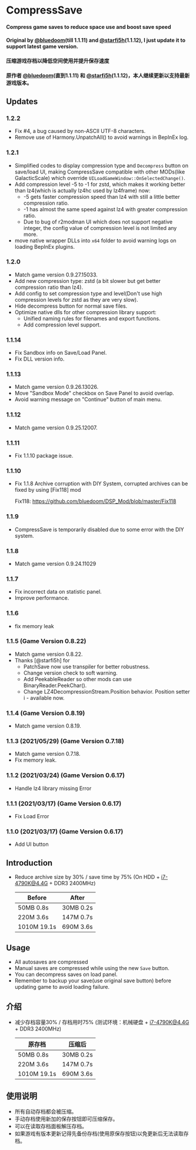 # CompressSave

#### Compress game saves to reduce space use and boost save speed
#### Original by [@bluedoom](https://github.com/bluedoom/DSP_Mod)(till 1.1.11) and [@starfi5h](https://github.com/starfi5h/DSP_CompressSave)(1.1.12), I just update it to support latest game version.
#### 压缩游戏存档以降低空间使用并提升保存速度
#### 原作者 [@bluedoom](https://github.com/bluedoom/DSP_Mod)(直到1.1.11) 和 [@starfi5h](https://github.com/starfi5h/DSP_CompressSave)(1.1.12)，本人继续更新以支持最新游戏版本。

## Updates

### 1.2.2
* Fix #4, a bug caused by non-ASCII UTF-8 characters.
* Remove use of Harmony.UnpatchAll() to avoid warnings in BepInEx log.

### 1.2.1
* Simplified codes to display compression type and `Decompress` button on save/load UI, making CompressSave compatible with other MODs(like GalacticScale) which override `UILoadGameWindow::OnSelectedChange()`.
* Add compression level -5 to -1 for zstd, which makes it working better than lz4(which is actually lz4hc used by lz4frame) now:
  * -5 gets faster compression speed than lz4 with still a little better compression ratio.
  * -1 has almost the same speed against lz4 with greater compression ratio.
  * Due to bug of r2modman UI which does not support negative integer, the config value of compression level is not limited any more. 
* move native wrapper DLLs into `x64` folder to avoid warning logs on loading BepInEx plugins.

### 1.2.0
* Match game version 0.9.27.15033.
* Add new compression type: zstd (a bit slower but get better compression ratio than lz4).
* Add config to set compression type and level(Don't use high compression levels for zstd as they are very slow).
* Hide decompress button for normal save files.
* Optimize native dlls for other compression library support:
  * Unified naming rules for filenames and export functions.
  * Add compression level support.

### 1.1.14
* Fix Sandbox info on Save/Load Panel.
* Fix DLL version info.

### 1.1.13

* Match game version 0.9.26.13026.
* Move "Sandbox Mode" checkbox on Save Panel to avoid overlap.
* Avoid warning message on "Continue" button of main menu.

### 1.1.12

* Match game version 0.9.25.12007.

### 1.1.11

* Fix 1.1.10 package issue.

### 1.1.10

* Fix 1.1.8 Archive corruption with DIY System, corrupted archives can be fixed by using \[Fix118\] mod

  Fix118: https://github.com/bluedoom/DSP_Mod/blob/master/Fix118

### 1.1.9

* CompressSave is temporarily disabled due to some error with the DIY system.

### 1.1.8

* Match game version 0.9.24.11029

### 1.1.7

* Fix incorrect data on statistic panel.
* Improve performance.

### 1.1.6

* fix memory leak

### 1.1.5 (Game Version 0.8.22)

* Match game version 0.8.22.
* Thanks [@starfi5h] for
    - PatchSave now use transpiler for better robustness.
    - Change version check to soft warning.
    - Add PeekableReader so other mods can use BinaryReader.PeekChar().
    - Change LZ4DecompressionStream.Position behavior. Position setter i - available now.

### 1.1.4 (Game Version 0.8.19)

* Match game version 0.8.19.

### 1.1.3 (2021/05/29) (Game Version 0.7.18)

* Match game version 0.7.18.
* Fix memory leak.

### 1.1.2 (2021/03/24) (Game Version 0.6.17)

* Handle lz4 library missing Error

### 1.1.1 (2021/03/17) (Game Version 0.6.17)

* Fix Load Error

### 1.1.0 (2021/03/17) (Game Version 0.6.17)

* Add UI button

## Introduction

* Reduce archive size by 30% / save time by 75% (On HDD + i7-4790K@4.4G + DDR3 2400MHz)

  | Before | After |
  | - | - |
  | 50MB 0.8s | 30MB 0.2s |
  | 220M 3.6s | 147M 0.7s |
  | 1010M 19.1s | 690M 3.6s |

## Usage

* All autosaves are compressed
* Manual saves are compressed while using the new `Save` button.
* You can decompress saves on load panel.
* Remember to backup your save(use original save button) before updating game to avoid loading failure.

## 介绍

* 减少存档容量30% / 存档用时75% (测试环境：机械硬盘 + i7-4790K@4.4G + DDR3 2400MHz)  

  | 原存档 | 压缩后 |
  | - | - |
  | 50MB 0.8s | 30MB 0.2s |
  | 220M 3.6s | 147M 0.7s |
  | 1010M 19.1s | 690M 3.6s |

## 使用说明

* 所有自动存档都会被压缩。
* 手动存档使用新加的保存按钮即可压缩保存。
* 可以在读取存档面板解压存档。
* 如果游戏有版本更新记得先备份存档(使用原保存按钮)以免更新后无法读取存档。
